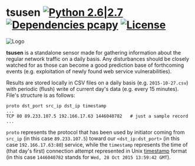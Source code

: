# tsusen [![Python 2.6|2.7](https://img.shields.io/badge/python-2.6|2.7-blue.svg)](https://www.python.org/) [![Dependencies pcapy](https://img.shields.io/badge/dependencies-pcapy-yellow.svg)](https://github.com/CoreSecurity/pcapy) [![License](https://img.shields.io/badge/license-MIT-blue.svg)](https://github.com/stamparm/maltrail#license-mit)

![Logo](http://i.imgur.com/hH1cr49.png)

**tsusen** is a standalone sensor made for gathering information about the regular network traffic on a daily basis. Any disturbances should be closely watched for as those can become a good prediction base of forthcoming events (e.g. exploitation of newly found web service vulnerabilities).

Results are stored locally in CSV files on a daily basis (e.g. `2015-10-27.csv`) with periodic (flush) write of current day's data (e.g. every 15 minutes). File's structure is as follows:

```
proto dst_port src_ip dst_ip timestamp
...
TCP 80 89.233.107.5 192.166.17.63 1446040782   # just a sample record
...
```

`proto` represents the protocol that has been used by initiator coming from `src_ip` (in this case `89.233.107.5`) toward our `<dst_ip:dst_port>` (in this case `192.166.17.63:80`) service, while the `timestamp` represents the time of (that day's first) connection attempt represented in Unix [timestamp](http://www.onlineconversion.com/unix_time.htm) format (in this case `1446040782` stands for `Wed, 28 Oct 2015 13:59:42 GMT`).
